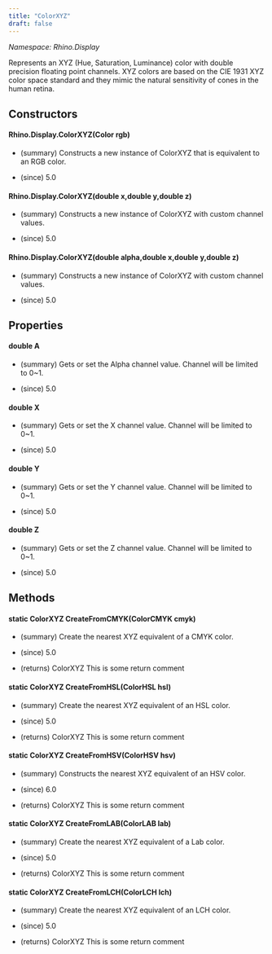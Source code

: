 ```yaml
---
title: "ColorXYZ"
draft: false
---
```


*Namespace: Rhino.Display*

   Represents an XYZ (Hue, Saturation, Luminance) color with double precision floating point channels. 
   XYZ colors are based on the CIE 1931 XYZ color space standard and they mimic the natural 
   sensitivity of cones in the human retina.
   
## Constructors
#### Rhino.Display.ColorXYZ(Color rgb)
- (summary) 
     Constructs a new instance of ColorXYZ that is equivalent to an RGB color.
     
- (since) 5.0
#### Rhino.Display.ColorXYZ(double x,double y,double z)
- (summary) 
     Constructs a new instance of ColorXYZ with custom channel values.
     
- (since) 5.0
#### Rhino.Display.ColorXYZ(double alpha,double x,double y,double z)
- (summary) 
     Constructs a new instance of ColorXYZ with custom channel values.
     
- (since) 5.0
## Properties
#### double A
- (summary) 
     Gets or set the Alpha channel value. Channel will be limited to 0~1.
     
- (since) 5.0
#### double X
- (summary) 
     Gets or set the X channel value. Channel will be limited to 0~1.
     
- (since) 5.0
#### double Y
- (summary) 
     Gets or set the Y channel value. Channel will be limited to 0~1.
     
- (since) 5.0
#### double Z
- (summary) 
     Gets or set the Z channel value. Channel will be limited to 0~1.
     
- (since) 5.0
## Methods
#### static ColorXYZ CreateFromCMYK(ColorCMYK cmyk)
- (summary) 
     Create the nearest XYZ equivalent of a CMYK color.
     
- (since) 5.0
- (returns) ColorXYZ This is some return comment
#### static ColorXYZ CreateFromHSL(ColorHSL hsl)
- (summary) 
     Create the nearest XYZ equivalent of an HSL color.
     
- (since) 5.0
- (returns) ColorXYZ This is some return comment
#### static ColorXYZ CreateFromHSV(ColorHSV hsv)
- (summary) 
     Constructs the nearest XYZ equivalent of an HSV color.
     
- (since) 6.0
- (returns) ColorXYZ This is some return comment
#### static ColorXYZ CreateFromLAB(ColorLAB lab)
- (summary) 
     Create the nearest XYZ equivalent of a Lab color.
     
- (since) 5.0
- (returns) ColorXYZ This is some return comment
#### static ColorXYZ CreateFromLCH(ColorLCH lch)
- (summary) 
     Create the nearest XYZ equivalent of an LCH color.
     
- (since) 5.0
- (returns) ColorXYZ This is some return comment
